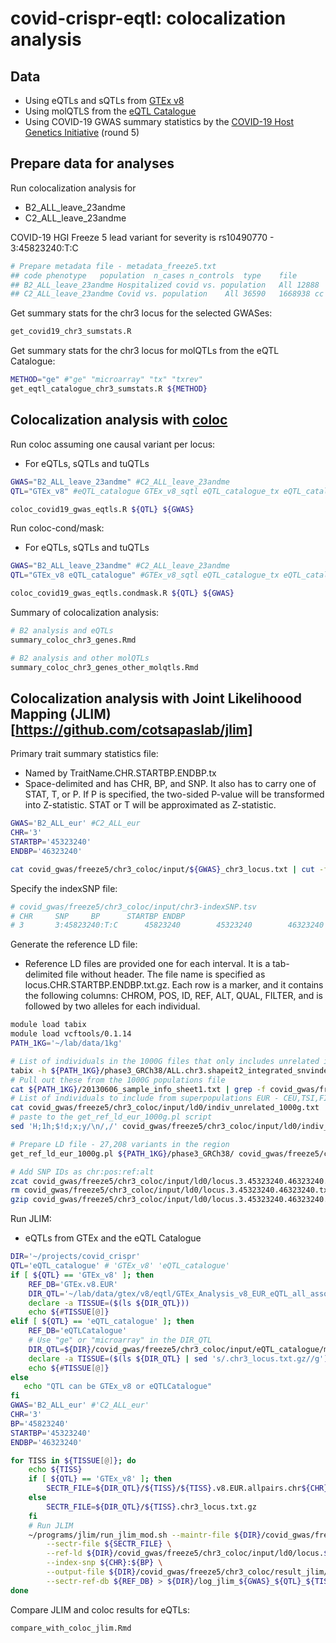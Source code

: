 # covid-crispr-eqtl: colocalization analysis

## Data

* Using eQTLs and sQTLs from [GTEx v8](https://gtexportal.org/home/)
* Using molQTLS from the [eQTL Catalogue](https://www.ebi.ac.uk/eqtl/)
* Using COVID-19 GWAS summary statistics by the [COVID-19 Host Genetics Initiative](https://www.covid19hg.org/) (round 5)

## Prepare data for analyses

Run colocalization analysis for

* B2_ALL_leave_23andme
* C2_ALL_leave_23andme

COVID-19 HGI Freeze 5 lead variant for severity is rs10490770 - 3:45823240:T:C

```bash
# Prepare metadata file - metadata_freeze5.txt
## code phenotype   population  n_cases n_controls  type    file
## B2_ALL_leave_23andme Hospitalized covid vs. population   All 12888   1295966 cc  COVID19_HGI_B2_ALL_leave_23andme_20210107.txt.gz
## C2_ALL_leave_23andme Covid vs. population    All 36590   1668938 cc  COVID19_HGI_C2_ALL_leave_23andme_20210107.txt.gz
```

Get summary stats for the chr3 locus for the selected GWASes:

```bash
get_covid19_chr3_sumstats.R
```

Get summary stats for the chr3 locus for molQTLs from the eQTL Catalogue:

```bash
METHOD="ge" #"ge" "microarray" "tx" "txrev"
get_eqtl_catalogue_chr3_sumstats.R ${METHOD}
```

## Colocalization analysis with [coloc](https://github.com/chr1swallace/coloc)

Run coloc assuming one causal variant per locus:

* For eQTLs, sQTLs and tuQTLs

```bash
GWAS="B2_ALL_leave_23andme" #C2_ALL_leave_23andme
QTL="GTEx_v8" #eQTL_catalogue GTEx_v8_sqtl eQTL_catalogue_tx eQTL_catalogue_txrev)

coloc_covid19_gwas_eqtls.R ${QTL} ${GWAS}
```

Run coloc-cond/mask:

* For eQTLs, sQTLs and tuQTLs

```bash
GWAS="B2_ALL_leave_23andme" #C2_ALL_leave_23andme
QTL="GTEx_v8 eQTL_catalogue" #GTEx_v8_sqtl eQTL_catalogue_tx eQTL_catalogue_txrev

coloc_covid19_gwas_eqtls.condmask.R ${QTL} ${GWAS}
```

Summary of colocalization analysis:

```bash
# B2 analysis and eQTLs
summary_coloc_chr3_genes.Rmd

# B2 analysis and other molQTLs
summary_coloc_chr3_genes_other_molqtls.Rmd
```

## Colocalization analysis with Joint Likelihoood Mapping (JLIM)[https://github.com/cotsapaslab/jlim]

Primary trait summary statistics file:

* Named by TraitName.CHR.STARTBP.ENDBP.tx
* Space-delimited and has CHR, BP, and SNP. It also has to carry one of STAT, T, or P. If P is specified, the two-sided P-value will be transformed into Z-statistic. STAT or T will be approximated as Z-statistic.

```bash
GWAS='B2_ALL_eur' #C2_ALL_eur
CHR='3'
STARTBP='45323240'
ENDBP='46323240'

cat covid_gwas/freeze5/chr3_coloc/input/${GWAS}_chr3_locus.txt | cut -f 1,2,5,9 | grep -v "CHR" | sed 's/\t/ /g' | awk 'BEGIN{OFS=" ";FS=" "} {if(NR==1){print("CHR","BP","SNP","P")}; print}' > covid_gwas/freeze5/chr3_coloc/input/${GWAS}.${CHR}.${STARTBP}.${ENDBP}.txt
```

Specify the indexSNP file:

```bash
# covid_gwas/freeze5/chr3_coloc/input/chr3-indexSNP.tsv
# CHR     SNP     BP      STARTBP ENDBP
# 3       3:45823240:T:C      45823240        45323240        46323240
```

Generate the reference LD file:

* Reference LD files are provided one for each interval. It is a tab-delimited file without header. The file name is specified as locus.CHR.STARTBP.ENDBP.txt.gz. Each row is a marker, and it contains the following columns: CHROM, POS, ID, REF, ALT, QUAL, FILTER, and is followed by two alleles for each individual.

```bash
module load tabix
module load vcftools/0.1.14
PATH_1KG='~/lab/data/1kg'

# List of individuals in the 1000G files that only includes unrelated individuals
tabix -h ${PATH_1KG}/phase3_GRCh38/ALL.chr3.shapeit2_integrated_snvindels_v2a_27022019.GRCh38.phased.vcf.gz 3:1-2 | grep -w "#CHROM" | sed 's/\t/\n/g' > covid_gwas/freeze5/chr3_coloc/input/ld0/header_1000g.txt
# Pull out these from the 1000G populations file
cat ${PATH_1KG}/20130606_sample_info_sheet1.txt | grep -f covid_gwas/freeze5/chr3_coloc/input/ld0/header_1000g.txt >> covid_gwas/freeze5/chr3_coloc/input/ld0/indiv_unrelated_1000g.txt
# List of individuals to include from superpopulations EUR - CEU,TSI,FIN,GBR,IBS - n = 522
cat covid_gwas/freeze5/chr3_coloc/input/ld0/indiv_unrelated_1000g.txt | grep -E 'CEU|TSI|FIN|GBR|IBS' | cut -f 1 > covid_gwas/freeze5/chr3_coloc/input/ld0/indiv_unrelated_1000g_eur.txt
# paste to the get_ref_ld_eur_1000g.pl script
sed 'H;1h;$!d;x;y/\n/,/' covid_gwas/freeze5/chr3_coloc/input/ld0/indiv_unrelated_1000g_eur.txt

# Prepare LD file - 27,208 variants in the region
get_ref_ld_eur_1000g.pl ${PATH_1KG}/phase3_GRCh38/ covid_gwas/freeze5/chr3_coloc/input/chr3-indexSNP.tsv covid_gwas/freeze5/chr3_coloc/input/ld0/

# Add SNP IDs as chr:pos:ref:alt
zcat covid_gwas/freeze5/chr3_coloc/input/ld0/locus.3.45323240.46323240.txt.gz | awk 'BEGIN{OFS="\t";FS="\t"} {new_var=$1":"$2":"$4":"$5; $3=new_var; print}' > covid_gwas/freeze5/chr3_coloc/input/ld0/locus.3.45323240.46323240.txt
rm covid_gwas/freeze5/chr3_coloc/input/ld0/locus.3.45323240.46323240.txt.gz
gzip covid_gwas/freeze5/chr3_coloc/input/ld0/locus.3.45323240.46323240.txt
```

Run JLIM:

* eQTLs from GTEx and the eQTL Catalogue

```bash
DIR='~/projects/covid_crispr'
QTL='eQTL_catalogue' # 'GTEx_v8' 'eQTL_catalogue'
if [ ${QTL} == 'GTEx_v8' ]; then
    REF_DB='GTEx.v8.EUR'
    DIR_QTL='~/lab/data/gtex/v8/eqtl/GTEx_Analysis_v8_EUR_eQTL_all_associations'
    declare -a TISSUE=($(ls ${DIR_QTL}))
    echo ${#TISSUE[@]}
elif [ ${QTL} == 'eQTL_catalogue' ]; then
    REF_DB='eQTLCatalogue'
    # Use "ge" or "microarray" in the DIR_QTL
    DIR_QTL=${DIR}/covid_gwas/freeze5/chr3_coloc/input/eQTL_catalogue/microarray
    declare -a TISSUE=($(ls ${DIR_QTL} | sed 's/.chr3_locus.txt.gz//g'))
    echo ${#TISSUE[@]}
else
   echo "QTL can be GTEx_v8 or eQTLCatalogue"
fi
GWAS='B2_ALL_eur' #'C2_ALL_eur'
CHR='3'
BP='45823240'
STARTBP='45323240'
ENDBP='46323240'

for TISS in ${TISSUE[@]}; do
    echo ${TISS}
    if [ ${QTL} == 'GTEx_v8' ]; then
        SECTR_FILE=${DIR_QTL}/${TISS}/${TISS}.v8.EUR.allpairs.chr${CHR}.parquet
    else
        SECTR_FILE=${DIR_QTL}/${TISS}.chr3_locus.txt.gz
    fi
    # Run JLIM
    ~/programs/jlim/run_jlim_mod.sh --maintr-file ${DIR}/covid_gwas/freeze5/chr3_coloc/input/${GWAS}.${CHR}.${STARTBP}.${ENDBP}.txt \
        --sectr-file ${SECTR_FILE} \
        --ref-ld ${DIR}/covid_gwas/freeze5/chr3_coloc/input/ld0/locus.${CHR}.${STARTBP}.${ENDBP}.txt.gz \
        --index-snp ${CHR}:${BP} \
        --output-file ${DIR}/covid_gwas/freeze5/chr3_coloc/result_jlim/${QTL}/${GWAS}_${QTL}_${TISS}.out \
        --sectr-ref-db ${REF_DB} > ${DIR}/log_jlim_${GWAS}_${QTL}_${TISS}.out 2> ${DIR}/log_jlim_${GWAS}_${QTL}_${TISS}.error &
done
```

Compare JLIM and coloc results for eQTLs:

```bash
compare_with_coloc_jlim.Rmd
```
